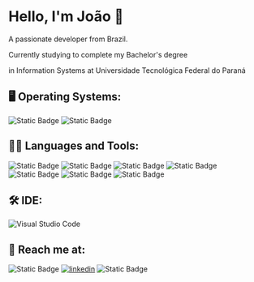 # Hello, I'm João 👋
A passionate developer from Brazil.

Currently studying to complete my Bachelor's degree 

in Information Systems at Universidade Tecnológica Federal do Paraná


## 🖥️ Operating Systems:

![Static Badge](https://img.shields.io/badge/WINDOWS-blue?style=for-the-badge) ![Static Badge](https://img.shields.io/badge/MacOS-white?style=for-the-badge&logo=Apple&labelColor=black)

## 📝🔨 Languages and Tools:

![Static Badge](https://img.shields.io/badge/-blue?style=for-the-badge&logo=c&labelColor=blue) ![Static Badge](https://img.shields.io/badge/JAVA-orange?style=for-the-badge) ![Static Badge](https://img.shields.io/badge/typescript-blue?style=for-the-badge&logo=typescript&labelColor=white)  ![Static Badge](https://img.shields.io/badge/HTML-orange?style=for-the-badge&logo=html5&labelColor=white)
 ![Static Badge](https://img.shields.io/badge/git-orange?style=for-the-badge&logo=git&labelColor=white) ![Static Badge](https://img.shields.io/badge/tailwindcss-blue?style=for-the-badge&logo=tailwindcss&labelColor=white) ![Static Badge](https://img.shields.io/badge/react-blue?style=for-the-badge&logo=createreactapp&labelColor=white)

## 🛠️ IDE:

![Visual Studio Code](https://img.shields.io/badge/Visual%20Studio%20Code-0078d7.svg?style=for-the-badge&logo=visual-studio-code&logoColor=white)

## 📱 Reach me at:

![Static Badge](https://img.shields.io/badge/INSTAGRAM-white?style=for-the-badge&logo=instagram&labelColor=white) [![linkedin](https://img.shields.io/badge/linkedin-0A66C2?style=for-the-badge&logo=linkedin&logoColor=white)](https://www.linkedin.com/in/jo%C3%A3o-henrique-painim-118ba82a7/) ![Static Badge](https://img.shields.io/badge/gmail%3A%20jhpainim%40gmail.com-red?style=for-the-badge&logo=gmail&labelColor=white)

